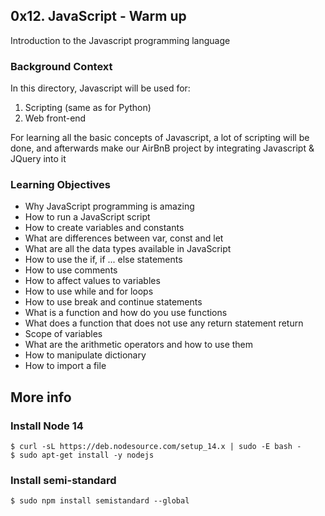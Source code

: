 ## 0x12. JavaScript - Warm up

Introduction to the Javascript programming language

### Background Context
In this directory, Javascript will be used for:
<ol>
    <li>Scripting (same as for Python)</li>
    <li>Web front-end</li>
</ol>
For learning all the basic concepts of Javascript, a lot of scripting will be done, and afterwards make our AirBnB project by integrating Javascript & JQuery into it

### Learning Objectives
<ul>
    <li>Why JavaScript programming is amazing</li>
    <li>How to run a JavaScript script</li>
    <li>How to create variables and constants</li>
    <li>What are differences between var, const and let</li>
    <li>What are all the data types available in JavaScript</li>
    <li>How to use the if, if ... else statements</li>
    <li>How to use comments</li>
    <li>How to affect values to variables</li>
    <li>How to use while and for loops</li>
    <li>How to use break and continue statements</li>
    <li>What is a function and how do you use functions</li>
    <li>What does a function that does not use any return statement return</li>
    <li>Scope of variables</li>
    <li>What are the arithmetic operators and how to use them</li>
    <li>How to manipulate dictionary</li>
    <li>How to import a file</li>    
</ul>

## More info
### Install Node 14

```
$ curl -sL https://deb.nodesource.com/setup_14.x | sudo -E bash -
$ sudo apt-get install -y nodejs
```
### Install semi-standard

```
$ sudo npm install semistandard --global
```